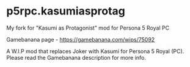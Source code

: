 # p5rpc.kasumiasprotag
My fork for "Kasumi as Protagonist" mod for Persona 5 Royal PC

Gamebanana page - https://gamebanana.com/wips/75092

A W.I.P mod that replaces Joker with Kasumi for Persona 5 Royal (PC). Please read the Gamebanana description for more info.
